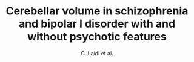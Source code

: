 ---
cat: gaia
subcat: ginkgo
bestof: false
author: C. Laidi et al.
title: Cerebellar volume in schizophrenia and bipolar I disorder with and without psychotic features
journal: Acta Psychiatr Scand
year: 2015
type: article
doi: doi - 10.1111/acps.12363. Epub 2014 Nov 28.
---